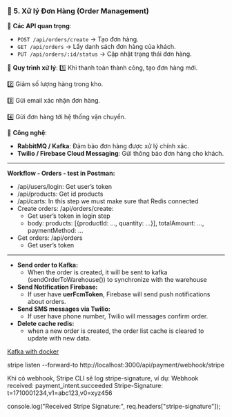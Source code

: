 ### **🔹 5. Xử lý Đơn Hàng (Order Management)**

📌 **Các API quan trọng**:

- `POST /api/orders/create` → Tạo đơn hàng.
- `GET /api/orders` → Lấy danh sách đơn hàng của khách.
- `PUT /api/orders/:id/status` → Cập nhật trạng thái đơn hàng.

📌 **Quy trình xử lý**:
1️⃣ Khi thanh toán thành công, tạo đơn hàng mới.

2️⃣ Giảm số lượng hàng trong kho.

3️⃣ Gửi email xác nhận đơn hàng.

4️⃣ Gửi đơn hàng tới hệ thống vận chuyển.

📌 **Công nghệ**:

- **RabbitMQ / Kafka**: Đảm bảo đơn hàng được xử lý chính xác.
- **Twilio / Firebase Cloud Messaging**: Gửi thông báo đơn hàng cho khách.

---

**Workflow - Orders - test in Postman:**

- /api/users/login: Get user’s token
- /api/products: Get id products
- /api/carts: In this step we must make sure that Redis connected
- Create orders: /api/orders/create:
    - Get user’s token in login step
    - body: products: [{productId: …, quantity: …}], totalAmount: …, paymentMethod: …
- Get orders: /api/orders
    - Get user’s token

---

- **Send order to Kafka:**
    - When the order is created, it will be sent to kafka (sendOrderToWarehouse()) to synchronize with the warehouse
- **Send Notification Firebase:**
    - If user have **uerFcmToken**, Firebase will send  push notifications about orders.
- **Send SMS messages via Twilio:**
    - If user have phone number, Twilio will messages confirm order.
- **Delete cache redis:**
    - when a new order is created, the order list cache is cleared to update with new data.

[Kafka with docker](https://www.notion.so/Kafka-with-docker-1aae121cf50c8007938ec7c140577e6f?pvs=21)



stripe listen --forward-to http://localhost:3000/api/payment/webhook/stripe 

Khi có webhook, Stripe CLI sẽ log stripe-signature, ví dụ:
Webhook received: payment_intent.succeeded
Stripe-Signature: t=1710001234,v1=abc123,v0=xyz456

console.log("Received Stripe Signature:", req.headers["stripe-signature"]);
